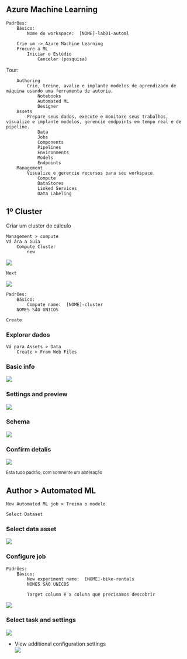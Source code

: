 ## Azure Machine Learning

~~~
Padrões:
    Básico:
        Nome do workspace:  [NOME]-lab01-automl
~~~

~~~
    Crie um -> Azure Machine Learning
    Procure a ML
        Iniciar o Estúdio
            Cancelar (pesquisa)
~~~

Tour: 
~~~
    Authoring
        Crie, treine, avalie e implante modelos de aprendizado de máquina usando uma ferramenta de autoria.
            Notebooks
            Automated ML
            Designer
    Assets
        Prepare seus dados, execute e monitore seus trabalhos, visualize e implante modelos, gerencie endpoints em tempo real e de pipeline.
            Data
            Jobs
            Components
            Pipelines
            Environments
            Models
            Endpoints
    Management
        Visualize e gerencie recursos para seu workspace.
            Compute
            DataStores
            Linked Services
            Data Labeling
~~~

## 1º Cluster

Criar um cluster de cálculo

~~~
Management > compute
Vá ára a Guia
    Compute Cluster
        new
~~~
<img src="IMGS/conf1.png">

~~~
Next
~~~
<img src="IMGS/conf2.png">

~~~
Padrões:
    Básico:
        Compute name:  [NOME]-cluster
    NOMES SÃO UNICOS
~~~

~~~
Create
~~~

### Explorar dados

~~~
Vá para Assets > Data
    Create > From Web Files
~~~

### Basic info

<img src="IMGS/dataset1.png">

### Settings and preview

<img src="IMGS/dataset2.png">

### Schema

<img src="IMGS/dataset3.png">

### Confirm detalis

<img src="IMGS/dataset4.png">

<sub>Esta tudo padrão, com somnente um alateração</sub>

## Author > Automated ML

~~~
New Automated ML job > Treina o modelo

Select Dataset
~~~

### Select data asset

<img src="IMGS/automatedml1.png">


### Configure job

~~~
Padrões:
    Básico:
        New experiment name:  [NOME]-bike-rentals
        NOMES SÃO UNICOS

        Target column é a coluna que precisamos descobrir
~~~

<img src="IMGS/automatedml2.png">

### Select task and settings

<img src="IMGS/automatedml3.png">

- View additional configuration settings   
  <img src="IMGS/automatedml3-1.png">

### 